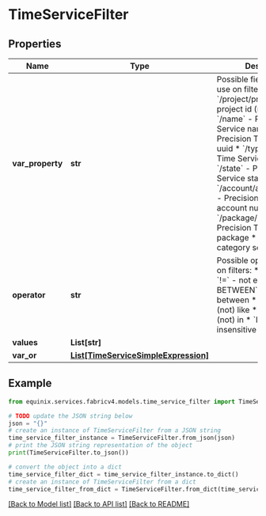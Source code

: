 # TimeServiceFilter


## Properties

Name | Type | Description | Notes
------------ | ------------- | ------------- | -------------
**var_property** | **str** | Possible field names to use on filters:  * &#x60;/project/projectId&#x60; - project id (mandatory)  * &#x60;/name&#x60; - Precision Time Service name  * &#x60;/uuid&#x60; - Precision Time Service uuid  * &#x60;/type&#x60; - Precision Time Service protocol  * &#x60;/state&#x60; - Precision Time Service status  * &#x60;/account/accountNumber&#x60; - Precision Time Service account number  * &#x60;/package/code&#x60; - Precision Time Service package  * &#x60;/*&#x60; - all-category search  | [optional] 
**operator** | **str** | Possible operators to use on filters:  * &#x60;&#x3D;&#x60; - equal  * &#x60;!&#x3D;&#x60; - not equal  * &#x60;[NOT] BETWEEN&#x60; - (not) between  * &#x60;[NOT] LIKE&#x60; - (not) like  * &#x60;[NOT] IN&#x60; - (not) in  * &#x60;ILIKE&#x60; - case-insensitive like  | [optional] 
**values** | **List[str]** |  | [optional] 
**var_or** | [**List[TimeServiceSimpleExpression]**](TimeServiceSimpleExpression.md) |  | [optional] 

## Example

```python
from equinix.services.fabricv4.models.time_service_filter import TimeServiceFilter

# TODO update the JSON string below
json = "{}"
# create an instance of TimeServiceFilter from a JSON string
time_service_filter_instance = TimeServiceFilter.from_json(json)
# print the JSON string representation of the object
print(TimeServiceFilter.to_json())

# convert the object into a dict
time_service_filter_dict = time_service_filter_instance.to_dict()
# create an instance of TimeServiceFilter from a dict
time_service_filter_from_dict = TimeServiceFilter.from_dict(time_service_filter_dict)
```
[[Back to Model list]](../README.md#documentation-for-models) [[Back to API list]](../README.md#documentation-for-api-endpoints) [[Back to README]](../README.md)


